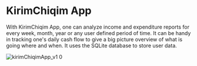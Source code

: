 # KirimChiqim App 

With KirimChiqim App, one can analyze income and expenditure reports for every week, month, year or any user defined period of time. 
It can be handy in tracking one's daily cash flow to give a big picture overview of what is going where and when.
It uses the SQLite database to store user data.

![kirimChiqimApp_v1 0](https://user-images.githubusercontent.com/38090036/121898580-7d6f5400-cd5e-11eb-8610-916490f3ad16.png)

